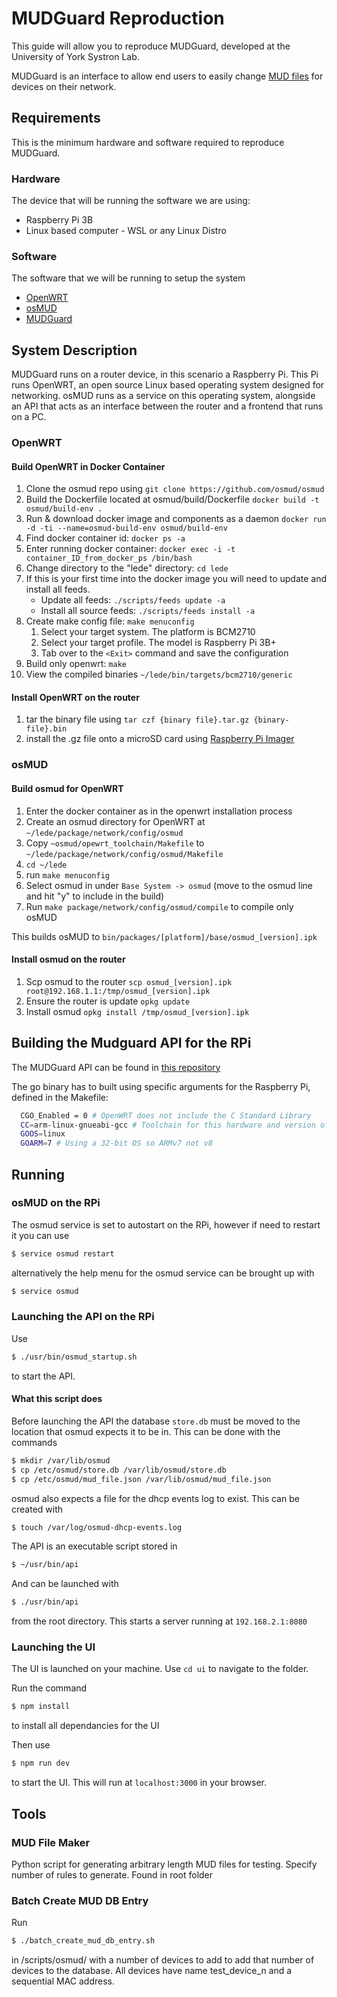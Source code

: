 # MUDGuard Reproduction
This guide will allow you to reproduce MUDGuard, developed at the University of York Systron Lab.

MUDGuard is an interface to allow end users to easily change [MUD files](https://datatracker.ietf.org/doc/html/rfc8520) for devices on their network.

## Requirements
This is the minimum hardware and software required to reproduce MUDGuard.

### Hardware
The device that will be running the software we are using:
- Raspberry Pi 3B
- Linux based computer - WSL or any Linux Distro

### Software
The software that we will be running to setup the system
- [OpenWRT](https://github.com/openwrt/openwrt)
- [osMUD](https://github.com/osmud/osmud)
- [MUDGuard](https://github.com/PeterG184/osMUD-UI)

## System Description
MUDGuard runs on a router device, in this scenario a Raspberry Pi. This Pi runs OpenWRT, an open source Linux based operating system designed for networking. osMUD runs as a service on this operating system, alongside an API that acts as an interface between the router and a frontend that runs on a PC.

### OpenWRT

#### Build OpenWRT in Docker Container
1. Clone the osmud repo using `git clone https://github.com/osmud/osmud`
1. Build the Dockerfile located at osmud/build/Dockerfile `docker build -t osmud/build-env .`
1. Run & download docker image and components as a daemon `docker run -d -ti --name=osmud-build-env osmud/build-env`
1. Find docker container id: `docker ps -a`
1. Enter running docker container: `docker exec -i -t container_ID_from_docker_ps /bin/bash`
1. Change directory to the "lede" directory: `cd lede`
1. If this is your first time into the docker image you will need to update and install all feeds.
    * Update all feeds: `./scripts/feeds update -a`
    * Install all source feeds: `./scripts/feeds install -a`
1. Create make config file: `make menuconfig`
    1. Select your target system. The platform is BCM2710
    1. Select your target profile. The model is Raspberry Pi 3B+
    1. Tab over to the `<Exit>` command and save the configuration
1. Build only openwrt: `make`
1. View the compiled binaries `~/lede/bin/targets/bcm2710/generic`

#### Install OpenWRT on the router

1. tar the binary file using `tar czf {binary file}.tar.gz {binary-file}.bin`
1. install the .gz file onto a microSD card using [Raspberry Pi Imager](https://github.com/raspberrypi/rpi-imager)

### osMUD

#### Build osmud for OpenWRT
1. Enter the docker container as in the openwrt installation process
1. Create an osmud directory for OpenWRT at `~/lede/package/network/config/osmud`
1. Copy `~osmud/opewrt_toolchain/Makefile` to `~/lede/package/network/config/osmud/Makefile`
1. `cd ~/lede`
1. run `make menuconfig`
1. Select osmud in under `Base System -> osmud` (move to the osmud line and hit "y" to include in the build)
1. Run `make package/network/config/osmud/compile` to compile only osMUD

This builds osMUD to `bin/packages/[platform]/base/osmud_[version].ipk`

#### Install osmud on the router
1. Scp osmud to the router `scp osmud_[version].ipk root@192.168.1.1:/tmp/osmud_[version].ipk`
1. Ensure the router is update `opkg update`
1. Install osmud `opkg install /tmp/osmud_[version].ipk`

## Building the Mudguard API for the RPi

The MUDGuard API can be found in [this repository](https://github.com/PeterG184/osMUD-UI)

The go binary has to built using specific arguments for the Raspberry Pi, defined in the Makefile:

```bash
  CGO_Enabled = 0 # OpenWRT does not include the C Standard Library
  CC=arm-linux-gnueabi-gcc # Toolchain for this hardware and version of OpenWRT
  GOOS=linux 
  GOARM=7 # Using a 32-bit OS so ARMv7 not v8
```

## Running
### osMUD on the RPi
The osmud service is set to autostart on the RPi, however if need to restart it you can use

```bash
$ service osmud restart
```

alternatively the help menu for the osmud service can be brought up with 

```bash
$ service osmud
```

### Launching the API on the RPi
Use 

```bash
$ ./usr/bin/osmud_startup.sh
```

to start the API.

#### What this script does

Before launching the API the database `store.db` must be moved to the location that osmud expects it to be in. This can be done with the commands

```bash
$ mkdir /var/lib/osmud
$ cp /etc/osmud/store.db /var/lib/osmud/store.db
$ cp /etc/osmud/mud_file.json /var/lib/osmud/mud_file.json
```

osmud also expects a file for the dhcp events log to exist. This can be created with

```bash
$ touch /var/log/osmud-dhcp-events.log
```

The API is an executable script stored in

```bash
$ ~/usr/bin/api
```
And can be launched with 

```bash
$ ./usr/bin/api
```

from the root directory. This starts a server running at `192.168.2.1:8080`

### Launching the UI

The UI is launched on your machine. Use `cd ui` to navigate to the folder.

Run the command 

```bash 
$ npm install
```

 to install all dependancies for the UI

Then use 
```bash
$ npm run dev
```
 to start the UI. This will run at `localhost:3000` in your browser.

## Tools

### MUD File Maker 
Python script for generating arbitrary length MUD files for testing. Specify number of rules to generate. Found in root folder

### Batch Create MUD DB Entry
Run 
```bash
$ ./batch_create_mud_db_entry.sh
```
in /scripts/osmud/ with a number of devices to add to add that number of devices to the database. All devices have name test_device_n and a sequential MAC address.

